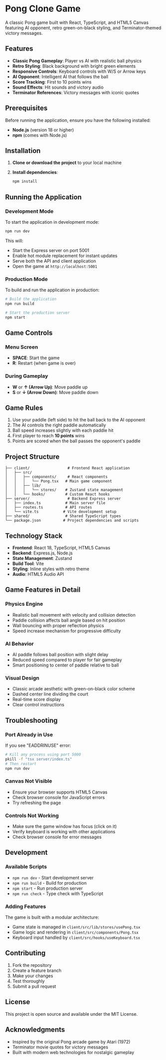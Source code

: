 # Pong Clone Game

A classic Pong game built with React, TypeScript, and HTML5 Canvas featuring AI opponent, retro green-on-black styling, and Terminator-themed victory messages.

## Features

- **Classic Pong Gameplay**: Player vs AI with realistic ball physics
- **Retro Styling**: Black background with bright green elements
- **Responsive Controls**: Keyboard controls with W/S or Arrow keys
- **AI Opponent**: Intelligent AI that follows the ball
- **Score Tracking**: First to 10 points wins
- **Sound Effects**: Hit sounds and victory audio
- **Terminator References**: Victory messages with iconic quotes

## Prerequisites

Before running the application, ensure you have the following installed:

- **Node.js** (version 18 or higher)
- **npm** (comes with Node.js)

## Installation

1. **Clone or download the project** to your local machine

2. **Install dependencies**:
   ```bash
   npm install
   ```

## Running the Application

### Development Mode

To start the application in development mode:

```bash
npm run dev
```

This will:
- Start the Express server on port 5001
- Enable hot module replacement for instant updates
- Serve both the API and client application
- Open the game at `http://localhost:5001`

### Production Mode

To build and run the application in production:

```bash
# Build the application
npm run build

# Start the production server
npm start
```

## Game Controls

### Menu Screen
- **SPACE**: Start the game
- **R**: Restart (when game is over)

### During Gameplay
- **W** or **↑ (Arrow Up)**: Move paddle up
- **S** or **↓ (Arrow Down)**: Move paddle down

## Game Rules

1. Use your paddle (left side) to hit the ball back to the AI opponent
2. The AI controls the right paddle automatically
3. Ball speed increases slightly with each paddle hit
4. First player to reach **10 points** wins
5. Points are scored when the ball passes the opponent's paddle

## Project Structure

```
├── client/                 # Frontend React application
│   ├── src/
│   │   ├── components/     # React components
│   │   │   └── Pong.tsx   # Main game component
│   │   ├── lib/
│   │   │   └── stores/    # Zustand state management
│   │   └── hooks/         # Custom React hooks
├── server/                 # Backend Express server
│   ├── index.ts           # Main server file
│   ├── routes.ts          # API routes
│   └── vite.ts           # Vite development setup
├── shared/                # Shared TypeScript types
└── package.json          # Project dependencies and scripts
```

## Technology Stack

- **Frontend**: React 18, TypeScript, HTML5 Canvas
- **Backend**: Express.js, Node.js
- **State Management**: Zustand
- **Build Tool**: Vite
- **Styling**: Inline styles with retro theme
- **Audio**: HTML5 Audio API

## Game Features in Detail

### Physics Engine
- Realistic ball movement with velocity and collision detection
- Paddle collision affects ball angle based on hit position
- Wall bouncing with proper reflection physics
- Speed increase mechanism for progressive difficulty

### AI Behavior
- AI paddle follows ball position with slight delay
- Reduced speed compared to player for fair gameplay
- Smart positioning to center of paddle relative to ball

### Visual Design
- Classic arcade aesthetic with green-on-black color scheme
- Dashed center line dividing the court
- Real-time score display
- Clear control instructions

## Troubleshooting

### Port Already in Use
If you see "EADDRINUSE" error:
```bash
# Kill any process using port 5000
pkill -f "tsx server/index.ts"
# Then restart
npm run dev
```

### Canvas Not Visible
- Ensure your browser supports HTML5 Canvas
- Check browser console for JavaScript errors
- Try refreshing the page

### Controls Not Working
- Make sure the game window has focus (click on it)
- Verify keyboard is working with other applications
- Check browser console for error messages

## Development

### Available Scripts

- `npm run dev` - Start development server
- `npm run build` - Build for production
- `npm start` - Run production server
- `npm run check` - Type check with TypeScript

### Adding Features

The game is built with a modular architecture:
- Game state is managed in `client/src/lib/stores/usePong.tsx`
- Game logic and rendering in `client/src/components/Pong.tsx`
- Keyboard input handled by `client/src/hooks/useKeyboard.tsx`

## Contributing

1. Fork the repository
2. Create a feature branch
3. Make your changes
4. Test thoroughly
5. Submit a pull request

## License

This project is open source and available under the MIT License.

## Acknowledgments

- Inspired by the original Pong arcade game by Atari (1972)
- Terminator movie quotes for victory messages
- Built with modern web technologies for nostalgic gameplay